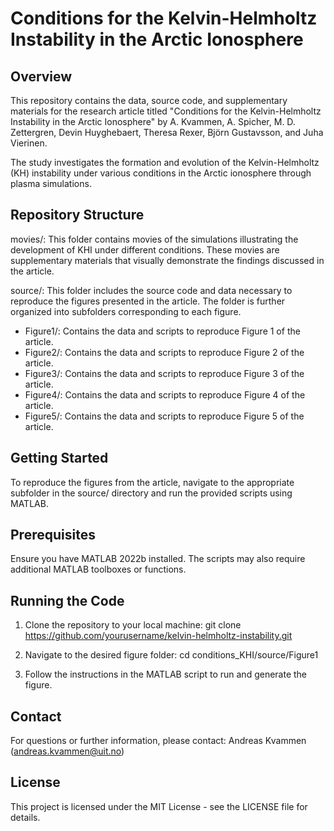 # Conditions for the Kelvin-Helmholtz Instability in the Arctic Ionosphere

## Overview
This repository contains the data, source code, and supplementary materials for the research article titled
"Conditions for the Kelvin-Helmholtz Instability in the Arctic Ionosphere" by A. Kvammen, A. Spicher,
 M. D. Zettergren, Devin Huyghebaert, Theresa Rexer, Björn Gustavsson, and Juha Vierinen.

The study investigates the formation and evolution of the Kelvin-Helmholtz (KH) instability under various
conditions in the Arctic ionosphere through plasma simulations. 

## Repository Structure
movies/: This folder contains movies of the simulations illustrating the development of KHI under different
conditions. These movies are supplementary materials that visually demonstrate the findings discussed in
the article.

source/: This folder includes the source code and data necessary to reproduce the figures presented in the
article. The folder is further organized into subfolders corresponding to each figure.
- Figure1/: Contains the data and scripts to reproduce Figure 1 of the article.
- Figure2/: Contains the data and scripts to reproduce Figure 2 of the article.
- Figure3/: Contains the data and scripts to reproduce Figure 3 of the article.
- Figure4/: Contains the data and scripts to reproduce Figure 4 of the article.
- Figure5/: Contains the data and scripts to reproduce Figure 5 of the article.

## Getting Started
To reproduce the figures from the article, navigate to the appropriate subfolder in the source/ directory
and run the provided scripts using MATLAB.

## Prerequisites
Ensure you have MATLAB 2022b installed. The scripts may also require additional MATLAB toolboxes or
functions.

## Running the Code
1. Clone the repository to your local machine:
git clone https://github.com/yourusername/kelvin-helmholtz-instability.git

2. Navigate to the desired figure folder:
cd conditions_KHI/source/Figure1

3. Follow the instructions in the MATLAB script to run and generate the figure.

## Contact
For questions or further information, please contact:
Andreas Kvammen (andreas.kvammen@uit.no)

## License
This project is licensed under the MIT License - see the LICENSE file for details.

